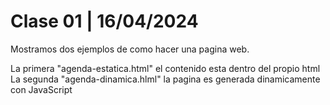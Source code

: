 # Clase 01 | 16/04/2024

Mostramos dos ejemplos de como hacer una pagina web.

La primera "agenda-estatica.html" el contenido esta dentro del propio html
La segunda "agenda-dinamica.hlml" la pagina es generada dinamicamente con JavaScript

